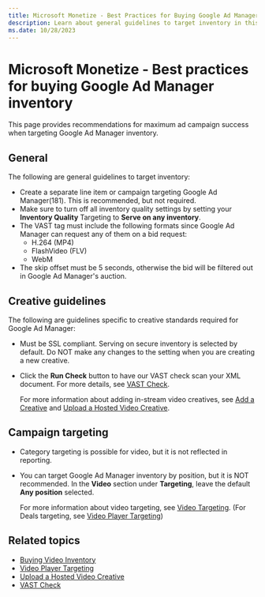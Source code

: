 ```yaml
---
title: Microsoft Monetize - Best Practices for Buying Google Ad Manager Inventory
description: Learn about general guidelines to target inventory in this page. This page also talks about Creative guidelines that are required for Google Ad Manager. 
ms.date: 10/28/2023
---
```



# Microsoft Monetize - Best practices for buying Google Ad Manager inventory

This page provides recommendations for maximum ad campaign success when targeting Google Ad Manager inventory.

## General

The following are general guidelines to target inventory:

- Create a separate line item or campaign targeting Google Ad Manager(181). This is recommended, but not required.
- Make sure to turn off all inventory quality settings by setting your **Inventory Quality** Targeting to **Serve on any inventory**.
- The VAST tag must include the following formats since Google Ad Manager can request any of them on a bid request:
  - H.264 (MP4)
  - FlashVideo (FLV)
  - WebM
- The skip offset must be 5 seconds, otherwise the bid will be filtered out in Google Ad Manager's auction.

## Creative guidelines

The following are guidelines specific to creative standards required for Google Ad Manager:

- Must be SSL compliant. Serving on secure inventory is selected by default. Do NOT make any changes to the setting when you are creating a new creative.

- Click the **Run Check** button to have our VAST check scan your XML document. For more details, see [VAST Check](vast-check.md).

  For more information about adding in-stream video creatives, see [Add a Creative](add-a-creative.md) and [Upload a Hosted Video Creative](upload-a-hosted-video-creative.md).

## Campaign targeting

- Category targeting is possible for video, but it is not reflected in reporting.

- You can target Google Ad Manager inventory by position, but it is NOT recommended. In the **Video** section under **Targeting**, leave the default **Any position** selected.

  For more information about video targeting, see [Video Targeting](video-targeting.md). (For Deals targeting, see [Video Player Targeting](video-player-targeting.md))

## Related topics

- [Buying Video Inventory](buying-video-inventory.md)
- [Video Player Targeting](video-player-targeting.md)
- [Upload a Hosted Video Creative](upload-a-hosted-video-creative.md)
- [VAST Check](vast-check.md)
